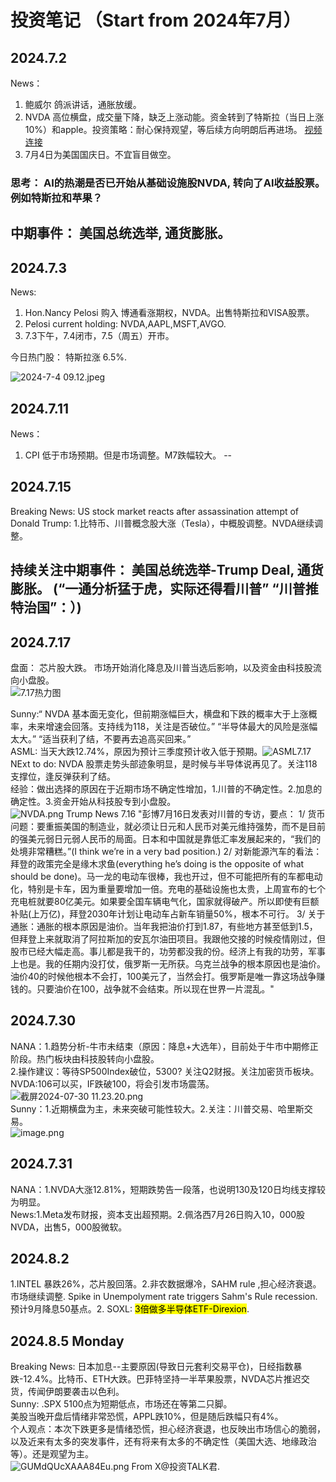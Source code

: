 # 投资笔记 （Start from 2024年7月）

## 2024.7.2
News：
1. 鲍威尔 鸽派讲话，通胀放缓。
2. NVDA 高位横盘，成交量下降，缺乏上涨动能。资金转到了特斯拉（当日上涨10%）和apple。投资策略：耐心保持观望，等后续方向明朗后再进场。
  [视频连接](https://youtu.be/NT6W0DiawVg?si=48gKhREAedOhk6QJ)
3. 7月4日为美国国庆日。不宜盲目做空。

### 思考： AI的热潮是否已开始从基础设施股NVDA, 转向了AI收益股票。例如特斯拉和苹果？ 
## 中期事件： 美国总统选举, 通货膨胀。

## 2024.7.3
News:
1. Hon.Nancy Pelosi 购入 博通看涨期权，NVDA。出售特斯拉和VISA股票。
2.  Pelosi current holding: NVDA,AAPL,MSFT,AVGO.
3.  7.3下午，7.4闭市，7.5（周五）开市。

   
今日热门股： 特斯拉涨 6.5%.

![2024-7-4 09.12.jpeg](https://s2.loli.net/2024/07/04/uOwcTJF3B4YQhD9.jpg)

## 2024.7.11
News：
1. CPI 低于市场预期。但是市场调整。M7跌幅较大。
--
## 2024.7.15
Breaking News:
 US stock market reacts after assassination attempt of Donald Trump:  1.比特币、川普概念股大涨（Tesla），中概股调整。NVDA继续调整。 
## 持续关注中期事件： 美国总统选举-Trump Deal, 通货膨胀。 (“一通分析猛于虎，实际还得看川普” “川普推特治国”：）)

## 2024.7.17
盘面： 芯片股大跌。 市场开始消化降息及川普当选后影响，以及资金由科技股流向小盘股。  <br>
![7.17热力图](https://s2.loli.net/2024/07/18/CKMIpPkQDVRU9gd.png) <br>

Sunny:“ NVDA 基本面无变化，但前期涨幅巨大，横盘和下跌的概率大于上涨概率，未来增速会回落。支持线为118，关注是否破位。” “半导体最大的风险是涨幅太大。” “适当获利了结，不要再去追高买回来。” <br>
ASML: 当天大跌12.74%，原因为预计三季度预计收入低于预期。![ASML7.17](https://s2.loli.net/2024/07/18/5cwlxJo2dGyOnPm.png) <br>
NExt to do: NVDA 股票走势头部迹象明显，是时候与半导体说再见了。关注118支撑位，逢反弹获利了结。 <br>
经验：做出选择的原因在于近期市场不确定性增加，1.川普的不确定性。2.加息的确定性。3.资金开始从科技股专到小盘股。<br>
![NVDA.png](https://s2.loli.net/2024/07/18/S4skmV5yFvzJD2u.png)
Trump News 7.16 "彭博7月16日发表对川普的专访，要点：
1/ 货币问题：要重振美国的制造业，就必须让日元和人民币对美元维持强势，而不是目前的强美元弱日元弱人民币的局面。日本和中国就是靠低汇率发展起来的，“我们的处境非常糟糕。”(I think we’re in a very bad position.)
2/ 对新能源汽车的看法：拜登的政策完全是缘木求鱼(everything he’s doing is the opposite of what should be done)。马一龙的电动车很棒，我也开过，但不可能把所有的车都电动化，特别是卡车，因为重量要增加一倍。充电的基础设施也太贵，上周宣布的七个充电桩就要80亿美元。如果要全国车辆电气化，国家就得破产。所以即使有巨额补贴(上万亿)，拜登2030年计划让电动车占新车销量50%，根本不可行。
3/ 关于通胀：通胀的根本原因是油价。当年我把油价打到1.87，有些地方甚至低到1.5，但拜登上来就取消了阿拉斯加的安瓦尔油田项目。我跟他交接的时候疫情刚过，但股市已经大幅走高。事儿都是我干的，功劳都没我的份。经济上有我的功劳，军事上也是。我的任期内没打仗，俄罗斯一无所获。乌克兰战争的根本原因也是油价。油价40的时候他根本不会打，100美元了，当然会打。俄罗斯是唯一靠这场战争赚钱的。只要油价在100，战争就不会结束。所以现在世界一片混乱。"<br>
## 2024.7.30
 NANA：1.趋势分析-牛市未结束（原因：降息+大选年），目前处于牛市中期修正阶段。热门板块由科技股转向小盘股。<br>
2.操作建议：等待SP500Index破位，5300? 关注Q2财报。关注加密货币板块。 NVDA:106可以买，IF跌破100，将会引发市场震荡。<br>
![截屏2024-07-30 11.23.20.png](https://s2.loli.net/2024/07/30/Eo3iGv9FAtCypJq.png)<br>
Sunny：1.近期横盘为主，未来突破可能性较大。2.关注：川普交易、哈里斯交易。<br>
![image.png](https://s2.loli.net/2024/07/30/GDzxgFe7l8JcZYh.png)
## 2024.7.31
 NANA：1.NVDA大涨12.81%，短期跌势告一段落，也说明130及120日均线支撑较为明显。 <br>
 News:1.Meta发布财报，资本支出超预期。2.佩洛西7月26日购入10，000股NVDA，出售5，000股微软。 <br>
 ## 2024.8.2
 1.INTEL 暴跌26%，芯片股回落。2.非农数据爆冷，SAHM rule ,担心经济衰退。市场继续调整. Spike in Unempolyment rate triggers Sahm's Rule recession.预计9月降息50基点。2. SOXL:  <mark>3倍做多半导体ETF-Direxion</mark>.<br>
  ## 2024.8.5 Monday
  Breaking News: 日本加息--主要原因(导致日元套利交易平仓)，日经指数暴跌-12.4%。比特币、ETH大跌。巴菲特坚持一半苹果股票，NVDA芯片推迟交货，传闻伊朗要袭击以色利。</br>
  Sunny: .SPX 5100点为短期低点，市场还在等第二只脚。<br>
  美股当晚开盘后情绪非常恐慌，APPL跌10%，但是随后跌幅只有4%。</br>
  个人观点：本次下跌更多是情绪恐慌，担心经济衰退，也反映出市场信心的脆弱，以及近来有太多的突发事件，还有将来有太多的不确定性（美国大选、地缘政治等）。还是观望为主。</br>
  ![GUMdQUcXAAA84Eu.png](https://s2.loli.net/2024/08/06/XuULcn1pHDAVMZe.png) From X@投资TALK君.<br>
  
 


